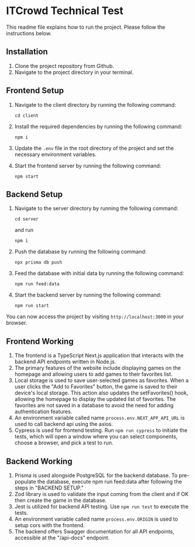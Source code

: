 # ITCrowd Technical Test

This readme file explains how to run the project. Please follow the instructions below.

## Installation

1. Clone the project repository from Github.
2. Navigate to the project directory in your terminal.

## Frontend Setup

1. Navigate to the client directory by running the following command:

   `cd client`

2. Install the required dependencies by running the following command:

   `npm i`

3. Update the `.env` file in the root directory of the project and set the necessary environment variables.

4. Start the frontend server by running the following command:

   `npm start`

## Backend Setup

1.  Navigate to the server directory by running the following command:

    `cd server`

    and run

    `npm i`

2.  Push the database by running the following command:

    `npx prisma db push`

3.  Feed the database with initial data by running the following command:

    `npm run feed:data`

4.  Start the backend server by running the following command:

    `npm run start`

You can now access the project by visiting `http://localhost:3000` in your browser.

## Frontend Working

1. The frontend is a TypeScript Next.js application that interacts with the backend API endpoints written in Node.js.
2. The primary features of the website include displaying games on the homepage and allowing users to add games to their favorites list.
3. Local storage is used to save user-selected games as favorites. When a user clicks the "Add to Favorites" button, the game is saved to their device's local storage. This action also updates the setFavorites() hook, allowing the homepage to display the updated list of favorites. The favorites are not saved in a database to avoid the need for adding authentication features.
4. An environment variable called name `process.env.NEXT_APP_API_URL` is used to call backend api using the axios.
5. Cypress is used for frontend testing. Run `npm run cypress` to initiate the tests, which will open a window where you can select components, choose a browser, and pick a test to run.

## Backend Working

1. Prisma is used alongside PostgreSQL for the backend database. To pre-populate the database, execute npm run feed:data after following the steps in "BACKEND SETUP."
2. Zod library is used to validate the input coming from the client and if OK then create the game in the database.
3. Jest is utilized for backend API testing. Use `npm run test` to execute the tests.
4. An environment variable called name `process.env.ORIGIN` is used to setup cors with the frontend.
5. The backend offers Swagger documentation for all API endpoints, accessible at the "/api-docs" endpoint.
